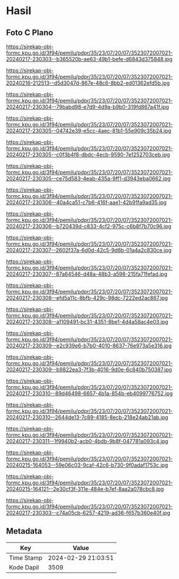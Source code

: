 # Hasil

## Foto C Plano

https://sirekap-obj-formc.kpu.go.id/3f94/pemilu/pdpr/35/23/07/20/07/3523072007021-20240217-230303--b365520b-ae63-49b1-befe-d6843d375848.jpg

https://sirekap-obj-formc.kpu.go.id/3f94/pemilu/pdpr/35/23/07/20/07/3523072007021-20240216-212513--d5d3047d-867e-48c6-8bb2-ed01362efd5b.jpg

https://sirekap-obj-formc.kpu.go.id/3f94/pemilu/pdpr/35/23/07/20/07/3523072007021-20240217-230304--79babd98-e7d9-4d9a-b9b0-319fd867a41f.jpg

https://sirekap-obj-formc.kpu.go.id/3f94/pemilu/pdpr/35/23/07/20/07/3523072007021-20240217-230305--04742e39-e5cc-4aec-81b1-55e909c35b24.jpg

https://sirekap-obj-formc.kpu.go.id/3f94/pemilu/pdpr/35/23/07/20/07/3523072007021-20240217-230305--c0f3b4f8-dbdc-4ecb-9590-7e1252703ceb.jpg

https://sirekap-obj-formc.kpu.go.id/3f94/pemilu/pdpr/35/23/07/20/07/3523072007021-20240217-230305--ce75d583-4eab-435a-9ff1-d3943eba0662.jpg

https://sirekap-obj-formc.kpu.go.id/3f94/pemilu/pdpr/35/23/07/20/07/3523072007021-20240217-230306--40a4ca51-c7b6-416f-aae1-42b91fa9ad35.jpg

https://sirekap-obj-formc.kpu.go.id/3f94/pemilu/pdpr/35/23/07/20/07/3523072007021-20240217-230306--b720439d-c833-4cf2-975c-c6b8f7b70c96.jpg

https://sirekap-obj-formc.kpu.go.id/3f94/pemilu/pdpr/35/23/07/20/07/3523072007021-20240217-230307--2602f37a-6d0d-42c5-9d6b-01a4a2c830ce.jpg

https://sirekap-obj-formc.kpu.go.id/3f94/pemilu/pdpr/35/23/07/20/07/3523072007021-20240217-230307--87a64546-d48a-48b3-a598-215fa71fefad.jpg

https://sirekap-obj-formc.kpu.go.id/3f94/pemilu/pdpr/35/23/07/20/07/3523072007021-20240217-230308--efd5a11c-8bfb-429c-98dc-7222ed2ac867.jpg

https://sirekap-obj-formc.kpu.go.id/3f94/pemilu/pdpr/35/23/07/20/07/3523072007021-20240217-230308--a1109491-bc31-4351-8be1-4d4a58ac4e03.jpg

https://sirekap-obj-formc.kpu.go.id/3f94/pemilu/pdpr/35/23/07/20/07/3523072007021-20240217-230309--e2c939e6-b7b0-4010-8637-76e973a5e316.jpg

https://sirekap-obj-formc.kpu.go.id/3f94/pemilu/pdpr/35/23/07/20/07/3523072007021-20240217-230309--b9822ea3-7f3b-4016-9d0e-6c840b750387.jpg

https://sirekap-obj-formc.kpu.go.id/3f94/pemilu/pdpr/35/23/07/20/07/3523072007021-20240217-230310--89d46498-6657-4b1a-854b-eb4099776752.jpg

https://sirekap-obj-formc.kpu.go.id/3f94/pemilu/pdpr/35/23/07/20/07/3523072007021-20240217-230310--2644de13-7c89-4185-8ecb-218e24ab21ab.jpg

https://sirekap-obj-formc.kpu.go.id/3f94/pemilu/pdpr/35/23/07/20/07/3523072007021-20240217-230311--1f9940b2-acb0-4bdb-9b8f-047781a093c4.jpg

https://sirekap-obj-formc.kpu.go.id/3f94/pemilu/pdpr/35/23/07/20/07/3523072007021-20240215-164053--59e06c03-9caf-42c6-b730-9f0adaf1753c.jpg

https://sirekap-obj-formc.kpu.go.id/3f94/pemilu/pdpr/35/23/07/20/07/3523072007021-20240215-164121--2e30cf3f-311e-484e-b7ef-8aa2a078cbc8.jpg

https://sirekap-obj-formc.kpu.go.id/3f94/pemilu/pdpr/35/23/07/20/07/3523072007021-20240217-230303--c74a05cb-6257-4219-ad36-f657b360e40f.jpg


## Metadata

| Key        | Value               |
| ---------- | ------------------- |
| Time Stamp | 2024-02-29 21:03:51 |
| Kode Dapil | 3509                |




